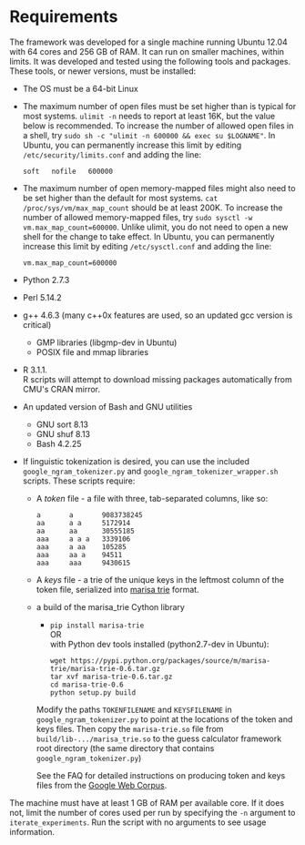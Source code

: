 # Requirements

The framework was developed for a single machine running Ubuntu 12.04 with 64 cores and 256 GB of RAM.  It can run on smaller machines, within limits.  It was developed and tested using the following tools and packages.  These tools, or newer versions, must be installed:

- The OS must be a 64-bit Linux

- The maximum number of open files must be set higher than is typical for most systems.
`ulimit -n` needs to report at least 16K, but the value below is recommended.
To increase the number of allowed open files in a shell, try `sudo sh -c "ulimit -n 600000 && exec su $LOGNAME"`.
In Ubuntu, you can permanently increase this limit by editing `/etc/security/limits.conf` and adding the line:

    ```
    soft   nofile   600000
    ```

- The maximum number of open memory-mapped files might also need to be set higher than the default for most systems.
`cat /proc/sys/vm/max_map_count` should be at least 200K.
To increase the number of allowed memory-mapped files, try `sudo sysctl -w vm.max_map_count=600000`.  Unlike ulimit, you do not need to open a new shell for the change to take effect.
In Ubuntu, you can permanently increase this limit by editing `/etc/sysctl.conf` and adding the line:

    ```
    vm.max_map_count=600000
    ```

- Python 2.7.3

- Perl 5.14.2

- g++ 4.6.3 (many c++0x features are used, so an updated gcc version is critical)
  - GMP libraries (libgmp-dev in Ubuntu)
  - POSIX file and mmap libraries

- R 3.1.1.  
R scripts will attempt to download missing packages automatically from CMU's CRAN mirror.

- An updated version of Bash and GNU utilities
  - GNU sort 8.13
  - GNU shuf 8.13
  - Bash 4.2.25

- If linguistic tokenization is desired, you can use the included `google_ngram_tokenizer.py` and `google_ngram_tokenizer_wrapper.sh` scripts.  These scripts require:
  - A *token* file - a file with three, tab-separated columns, like so:
  
      ```
      a       a       9083738245
      aa      a a     5172914
      aa      aa      30555185
      aaa     a a a   3339106
      aaa     a aa    105285
      aaa     aa a    94511
      aaa     aaa     9430615
      ```
  - A *keys* file - a trie of the unique keys in the leftmost column of the token file, serialized into [marisa trie](https://pypi.python.org/pypi/marisa-trie) format.
  - a build of the marisa_trie Cython library
    - `pip install marisa-trie`  
    OR  
    with Python dev tools installed (python2.7-dev in Ubuntu):

        ```
        wget https://pypi.python.org/packages/source/m/marisa-trie/marisa-trie-0.6.tar.gz
        tar xvf marisa-trie-0.6.tar.gz
        cd marisa-trie-0.6
        python setup.py build
        ```     
    Modify the paths `TOKENFILENAME` and `KEYSFILENAME` in `google_ngram_tokenizer.py` to point at the locations of the token and keys files.  Then copy the `marisa-trie.so` file from `build/lib-.../marisa_trie.so` to the guess calculator framework root directory (the same directory that contains `google_ngram_tokenizer.py`)

    See the FAQ for detailed instructions on producing token and keys files from the [Google Web Corpus](http://googleresearch.blogspot.com/2006/08/all-our-n-gram-are-belong-to-you.html).

The machine must have at least 1 GB of RAM per available core.  If it does not, limit the number of cores used per run
by specifying the `-n` argument to `iterate_experiments`.  Run the script with no arguments to see usage information.

